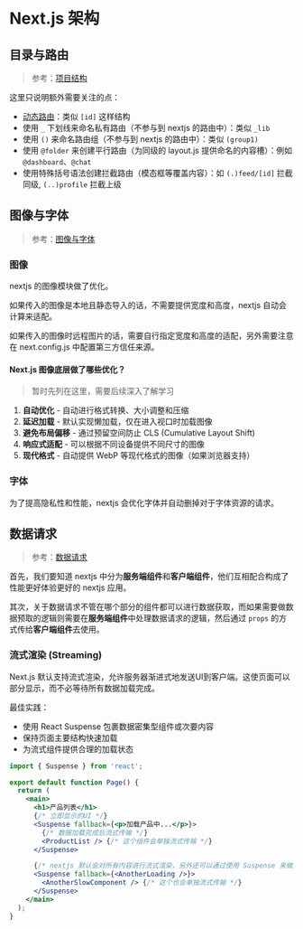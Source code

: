 # Next.js 架构

## 目录与路由

> 参考：[项目结构](https://nextjs.org/docs/app/getting-started/project-structure)

这里只说明额外需要关注的点：

- [动态路由](https://nextjs.org/docs/app/building-your-application/routing/dynamic-routes#convention)：类似 `[id]` 这样结构
- 使用 `_` 下划线来命名私有路由（不参与到 nextjs 的路由中）：类似 `_lib`
- 使用 `()` 来命名路由组（不参与到 nextjs 的路由中）：类似 `(group1)`
- 使用 `@folder` 来创建平行路由（为同级的 layout.js 提供命名的内容槽）：例如 `@dashboard`、`@chat`
- 使用特殊括号语法创建拦截路由（模态框等覆盖内容）：如 `(.)feed/[id]` 拦截同级, `(..)profile` 拦截上级

## 图像与字体

> 参考：[图像与字体](https://nextjs.org/docs/app/getting-started/images-and-fonts)

### 图像

nextjs 的图像模块做了优化。

如果传入的图像是本地且静态导入的话，不需要提供宽度和高度，nextjs 自动会计算来适配。

如果传入的图像时远程图片的话，需要自行指定宽度和高度的适配，另外需要注意在 next.config.js 中配置第三方信任来源。

#### Next.js 图像底层做了哪些优化？

> 暂时先列在这里，需要后续深入了解学习

1. **自动优化** - 自动进行格式转换、大小调整和压缩
2. **延迟加载** - 默认实现懒加载，仅在进入视口时加载图像
3. **避免布局偏移** - 通过预留空间防止 CLS (Cumulative Layout Shift)
4. **响应式适配** - 可以根据不同设备提供不同尺寸的图像
5. **现代格式** - 自动提供 WebP 等现代格式的图像（如果浏览器支持）

### 字体

为了提高隐私性和性能，nextjs 会优化字体并自动删掉对于字体资源的请求。

## 数据请求

> 参考：[数据请求](https://nextjs.org/docs/app/getting-started/fetching-data)

首先，我们要知道 nextjs 中分为**服务端组件**和**客户端组件**，他们互相配合构成了性能更好体验更好的 nextjs 应用。

其次，关于数据请求不管在哪个部分的组件都可以进行数据获取，而如果需要做数据预取的逻辑则需要在**服务端组件**中处理数据请求的逻辑，然后通过 `props` 的方式传给**客户端组件**去使用。

### 流式渲染 (Streaming)

Next.js 默认支持流式渲染，允许服务器渐进式地发送UI到客户端。这使页面可以部分显示，而不必等待所有数据加载完成。

最佳实践：

- 使用 React Suspense 包裹数据密集型组件或次要内容
- 保持页面主要结构快速加载
- 为流式组件提供合理的加载状态

```jsx
import { Suspense } from 'react';

export default function Page() {
  return (
    <main>
      <h1>产品列表</h1>
      {/* 立即显示的UI */}
      <Suspense fallback={<p>加载产品中...</p>}>
        {/* 数据加载完成后流式传输 */}
        <ProductList /> {/* 这个组件会单独流式传输 */}
      </Suspense>

      {/* nextjs 默认会对所有内容进行流式渲染，另外还可以通过使用 Suspense 来做更加细粒度的流式传输 */}
      <Suspense fallback={<AnotherLoading />}>
        <AnotherSlowComponent /> {/* 这个也会单独流式传输 */}
      </Suspense>
    </main>
  );
}
```
